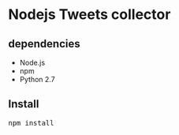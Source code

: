 # Nodejs Tweets collector
## dependencies
*   Node.js
*   npm
*   Python 2.7

## Install
<pre>
npm install
</pre>
